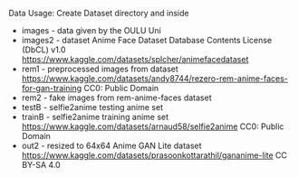 Data Usage:
Create Dataset directory and inside
 * images - data given by the OULU Uni
 * images2 - dataset Anime Face Dataset Database Contents License (DbCL) v1.0
  https://www.kaggle.com/datasets/splcher/animefacedataset
 * rem1 - preprocessed images from dataset https://www.kaggle.com/datasets/andy8744/rezero-rem-anime-faces-for-gan-training CC0: Public Domain
 * rem2 - fake images from rem-anime-faces dataset
 * testB - selfie2anime testing anime set 
 * trainB - selfie2anime training anime set https://www.kaggle.com/datasets/arnaud58/selfie2anime CC0: Public Domain
 * out2 - resized to 64x64 Anime GAN Lite dataset https://www.kaggle.com/datasets/prasoonkottarathil/gananime-lite CC BY-SA 4.0